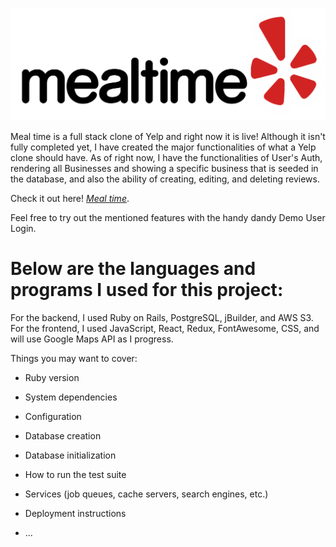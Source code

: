 ![MTIME](https://github.com/lijasontse/Mealtime/blob/main/app/assets/images/mtlogo1.png)

Meal time is a full stack clone of Yelp and right now it is live! Although it isn't fully completed yet, I have created the major functionalities of what a Yelp clone should have. As of right now, I have the functionalities of User's Auth, rendering all Businesses and showing a specific business that is seeded in the database, and also the ability of creating, editing, and deleting reviews. 

Check it out here! [_Meal time_](https://meal-time-jason.herokuapp.com/#/). 

Feel free to try out the mentioned features with the handy dandy Demo User Login.

# Below are the languages and programs I used for this project: 
For the backend, I used Ruby on Rails, PostgreSQL, jBuilder, and AWS S3. 
For the frontend, I used JavaScript, React, Redux, FontAwesome, CSS, and will use Google Maps API as I progress. 

Things you may want to cover:

* Ruby version

* System dependencies

* Configuration

* Database creation

* Database initialization

* How to run the test suite

* Services (job queues, cache servers, search engines, etc.)

* Deployment instructions

* ...
